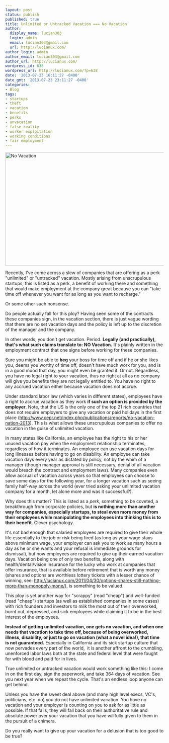 ```yaml
---
layout: post
status: publish
published: true
title: Unlimited or Untracked Vacation === No Vacation
author:
  display_name: lucian303
  login: admin
  email: lucian303@gmail.com
  url: http://lucianux.com/
author_login: admin
author_email: lucian303@gmail.com
author_url: http://lucianux.com/
wordpress_id: 638
wordpress_url: http://lucianux.com/?p=638
date: '2013-07-23 16:11:27 -0400'
date_gmt: '2013-07-23 23:11:27 -0400'
categories:
- Blog
tags:
- startups
- theft
- vacation
- benefits
- perks
- unvacation
- false reality
- worker exploitation
- working conditions
- fair employment
---
```

<p><a href="http://lucianux.com/wp-content/uploads/2013/07/no-vacation.jpg"><img class="aligncenter size-full wp-image-646" alt="No Vacation" src="http://lucianux.com/wp-content/uploads/2013/07/no-vacation.jpg" width="640" height="360" /></a></p>
<p>Recently, I've come across a slew of companies that are offering as a perk "unlimited" or "untracked" vacation. Mostly arising from unscrupulous startups, this is listed as a perk, a benefit of working there and something that would make employment at the company great because you can "take time off whenever you want for as long as you want to recharge."</p>
<p>Or some other such nonsense.</p>
<p>Do people actually fall for this ploy? Having seen some of the contracts these companies sign, in the vacation section, there is just vague wording that there are no set vacation days and the policy is left up to the discretion of the manager and the company.</p>
<p>In other words, you don't get vacation. Period. <strong>Legally (and practically), that's what such claims translate to: NO Vacation.</strong> It's plainly written in the employment contract that one signs before working for these companies.</p>
<p>Sure you might be able to <strong>beg</strong> your boss for time off and if he or she likes you, deems you worthy of time off, doesn't have much work for you, and is in a good mood that day, you might even be granted it. Or not. Regardless, you have no legal right to your vacation, thus no right at all as no company will give you benefits they are not legally entitled to. You have no right to any accrued vacation either because vacation does not accrue.</p>
<p>Under standard labor law (which varies in different states), employees have a right to accrue vacation as they work <strong>if such an option is provided by the employer</strong>. Note, that the US is the only one of the top 21 rich countries that does not require employers to give any vacation or paid holidays in the first place (<a href="http://www.cepr.net/index.php/publications/reports/no-vacation-nation-2013">http://www.cepr.net/index.php/publications/reports/no-vacation-nation-2013</a>). This is what allows these unscrupulous companies to offer no vacation in the guise of unlimited vacation.</p>
<p>In many states like California, an employee has the right to his or her unused vacation pay when the employment relationship terminates, regardless of how it terminates. An employee can use vacation days for long illnesses before having to go on disability. An employee can take vacation days every year as dictated by policy, not by the whim of a manager (though manager approval is still necessary, denial of all vacation would breach the contract and employment laws). Many companies even allow accrual of vacation across years so that employees can choose to save some days for the following year, for a longer vacation such as seeing family half-way across the world (ever tried asking your unlimited vacation company for a month, let alone more and was it successful?).</p>
<p>Why does this matter? This is listed as a <em>perk</em>, something to be coveted, a breakthrough from corporate policies, but <strong>is nothing more than another way for companies, especially startups, to steal even more money from their employees while manipulating the employees into thinking this is to their benefit</strong>. Clever psychology.</p>
<p>It's not bad enough that salaried employees are required to give their whole life essentially to the job or risk being fired (as long as your wage stays above minimum wage, your employer can ask you to work as many hours a day as he or she wants and your refusal is immediate grounds for dismissal), but now employees are required to give up their earned vacation days. Vacation being one of only two benefits, along with health/dental/vision insurance for the lucky who work at companies that offer insurance, that is available before retirement that is worth any money (shares and options are worthless lottery tickets with a lesser chance of winning, see: <a href="http://lucianux.com/2011/04/30/options-shares-still-nothing-more-than-monopoly-mone/">http://lucianux.com/2011/04/30/options-shares-still-nothing-more-than-monopoly-mone/</a>), is something to be valued.</p>
<p>This ploy is yet another way for "scrappy" (read "cheap") and well-funded (read "cheap") startups (as well as established companies in some cases) with rich founders and investors to milk the most out of their overworked, burnt out, depressed, and sick employees while claiming it to be in the best interest of the employees.</p>
<p><strong>Instead of getting unlimited vacation, one gets no vacation, and when one needs that vacation to take time off, because of being overworked, illness, disability, or just to go on vacation (what a novel idea!), that time is not guaranteed.</strong> Especially in California and its sick startup culture that now pervades every part of the world, &nbsp;it is another affront to the crumbling, unenforced labor laws both at the state and federal level that were fought for with blood and paid for in lives.</p>
<p>True unlimited or untracked vacation would work something like this: I come in on the first day, sign the paperwork, and take 364 days of vacation. See you next year when we repeat the cycle. That's an endless loop anyone can get behind.</p>
<p>Unless you have the sweet deal above (and many high level execs, VC's, politicians, etc. do) you do not have unlimited vacation. You have no vacation and your employer is counting on you to ask for as little as possible. If that fails, they will fall back on their authoritative rule and absolute power over your vacation that you have willfully given to them in the pursuit of a chimera.</p>
<p>Do you really want to give up your vacation for a delusion that is too good to be true?</p>
